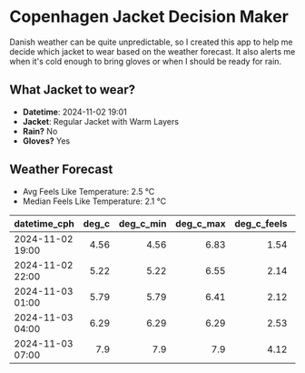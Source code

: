 
# Copenhagen Jacket Decision Maker

Danish weather can be quite unpredictable, so I created this app to help me decide which jacket to wear based on the weather forecast. 
It also alerts me when it's cold enough to bring gloves or when I should be ready for rain.

## What Jacket to wear?

- **Datetime**: 2024-11-02 19:01
- **Jacket**: Regular Jacket with Warm Layers
- **Rain?** No
- **Gloves?** Yes

## Weather Forecast
- Avg Feels Like Temperature: 2.5 °C
- Median Feels Like Temperature: 2.1 °C

| datetime_cph     |   deg_c |   deg_c_min |   deg_c_max |   deg_c_feels | weather   | wind   | rain   |
|:-----------------|--------:|------------:|------------:|--------------:|:----------|:-------|:-------|
| 2024-11-02 19:00 |    4.56 |        4.56 |        6.83 |          1.54 | Clouds    | Low    | None   |
| 2024-11-02 22:00 |    5.22 |        5.22 |        6.55 |          2.14 | Clouds    | Low    | None   |
| 2024-11-03 01:00 |    5.79 |        5.79 |        6.41 |          2.12 | Clouds    | High   | None   |
| 2024-11-03 04:00 |    6.29 |        6.29 |        6.29 |          2.53 | Clouds    | High   | None   |
| 2024-11-03 07:00 |    7.9  |        7.9  |        7.9  |          4.12 | Clouds    | High   | None   |
        